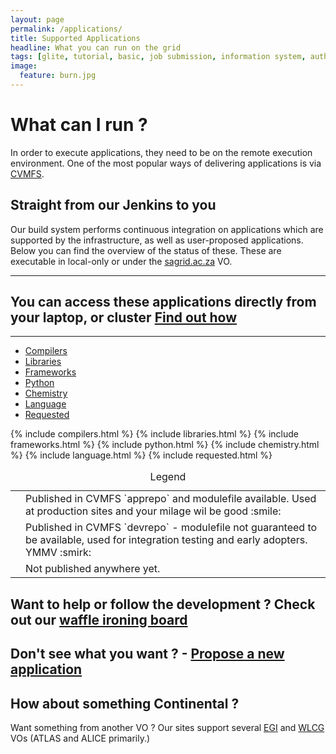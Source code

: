 ```yaml
---
layout: page
permalink: /applications/
title: Supported Applications
headline: What you can run on the grid
tags: [glite, tutorial, basic, job submission, information system, authorisation, data management]
image:
  feature: burn.jpg
---
```


# What can I run ?

In order to execute applications, they need to be on the remote execution environment. One of the most popular ways of delivering applications is via [CVMFS](https://cernvm.cern.ch/filesystem).

## Straight from our Jenkins to you

Our build system performs continuous integration on applications which are supported by the infrastructure, as well as user-proposed applications. Below you can find the overview of the status of these. These are executable in local-only or under the [sagrid.ac.za](https://voms.sagrid.ac.za/voms/sagrid.ac.za) VO.


----

<h2 class="post-info"><i class="fa fa-chevron-circle-right"></i> You can access these applications directly from your laptop, or cluster <a href="{{ site_url }}/cvmfs"> Find out how <i class="fa fa-chevron-circle-left"></i></a> </h2>

----

<div role="tabpanel">
  <!-- Nav tabs -->
  <ul class="nav nav-tabs" role="tablist">
    <li role="presentation"><a href="#compilers" aria-controls="compilers" role="tab" data-toggle="tab">Compilers</a></li>
    <li role="presentation"><a href="#libraries" aria-controls="libraries" role="tab" data-toggle="tab">Libraries</a></li>
    <li role="presentation"><a href="#frameworks" aria-controls="frameworks" role="tab" data-toggle="tab">Frameworks</a></li>
    <li role="presentation"><a href="#python" aria-controls="python" role="tab" data-toggle="tab">Python</a></li>
    <li role="presentation"><a href="#chemistry" aria-controls="chemistry" role="tab" data-toggle="tab">Chemistry</a></li>
    <li role="presentation"><a href="#language" aria-controls="language" role="tab" data-toggle="tab">Language</a></li>
    <li role="presentation"><a href="#requested" aria-controls="requested" role="tab" data-toggle="tab">Requested</a></li>

  </ul>

<div class="tab-content">

{% include compilers.html %}
{% include libraries.html %}
{% include frameworks.html %}
{% include python.html %}
{% include chemistry.html %}
{% include language.html %}
{% include requested.html %}
</div>


<table class="table table-condensed">
<caption class="text-center">Legend</caption>
<tr>
  <td><i class="social-icons fa fa-check-circle-o" style="color: green"></i></td>
  <td>Published in CVMFS `apprepo` and modulefile available. Used at production sites and your milage wil be good :smile: </td>
</tr>
<tr>
  <td><i class="social-icons fa fa-flask" style="color:orange"></i></td>
  <td>Published in CVMFS `devrepo` - modulefile not guaranteed to be available, used for integration testing and early adopters. YMMV :smirk:</td>
</tr>
<tr>
  <td><i class="social-icons fa fa-times-circle-o" style="color:red"></i></td>
  <td>Not published anywhere yet.</td>
</tr>
</table>

<h2 class="post-title">Want to help or follow the development ? Check out our <a href="https://waffle.io/AAROC/CODE-RADE">waffle ironing board</a></h2>
<h2 class="post-title">Don't see what you want ? - <a href="https://github.com/AAROC/CODE-RADE/issues/new?labels=proposed">Propose a new application</a></h2>

<h2>How about something Continental ?</h2>

Want something from another VO ? Our sites support several [EGI](https://wiki.egi.eu/wiki/CVMFS_Task_Force#Configurations) and [WLCG](https://wiki.egi.eu/wiki/CVMFS_Task_Force#Configurations) VOs (ATLAS and ALICE primarily.)

